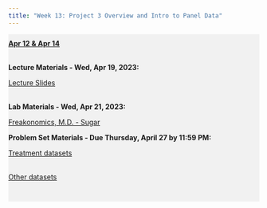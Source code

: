 ```yaml
---
title: "Week 13: Project 3 Overview and Intro to Panel Data"
---
```


<div style="background-color:rgba(0, 0, 0, 0.0470588); text-align:left; vertical-align: middle; padding:10px 0;">
<b><u>Apr 12 & Apr 14</u></b> <br> <br>

<b>Lecture Materials - Wed, Apr 19, 2023:</b> <br>


<a  href="/materials/unit_03/week_01/lecture_03_week_01.html" target="_blank">Lecture Slides</a> <br> <br>

<b>Lab Materials - Wed, Apr 21, 2023:</b> <br>

<a  href="https://youtu.be/k8T9qXKpoXs" target="_blank">Freakonomics, M.D. - Sugar </a> <br> 



<b> Problem Set Materials - Due Thursday, April 27 by 11:59 PM:</b> <br>

<!-- <a  href="/materials/unit_02/week_04/project_2.html" target="_blank">Project 2 Instructions</a> <br>  -->

<a  href="https://colostate-my.sharepoint.com/:f:/g/personal/jbayham_colostate_edu/Ene2gKXT9QBMr5Zb383dEeYBmvLFvFZR6PTwxUcGNza_0g?e=gwtVHm" target="_blank">Treatment datasets</a> <br> <br>

<a  href="https://colostate-my.sharepoint.com/:f:/g/personal/jbayham_colostate_edu/EsuPJcqiDPZFu0qJ-JONVLcB1gnp08EAm2LuTPAHVz2yqA?e=IsLJkA" target="_blank">Other datasets</a> <br> <br>




</div>

<br> 

